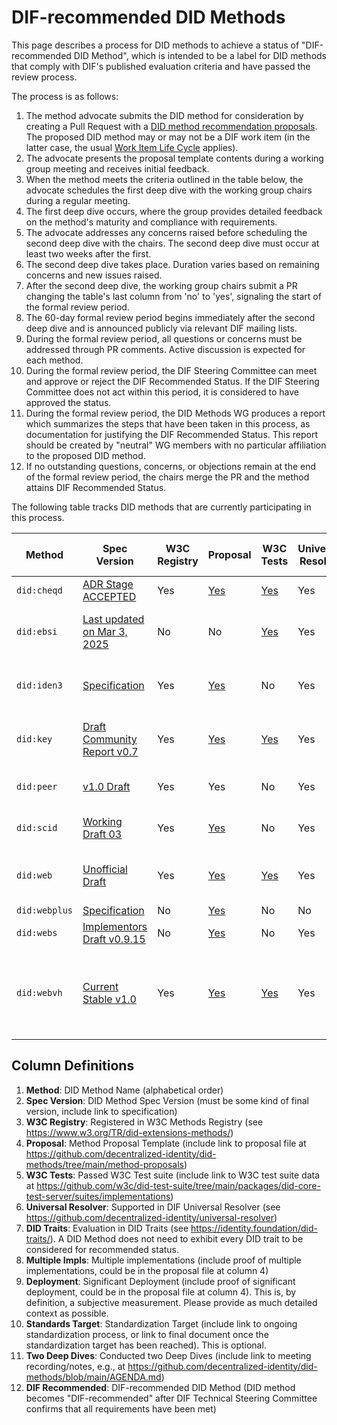 # DIF-recommended DID Methods

This page describes a process for DID methods to achieve a status of "DIF-recommended DID Method", which is intended to be a label for DID methods that comply with DIF's published evaluation criteria and have passed the review process.

The process is as follows:

1. The method advocate submits the DID method for consideration by creating a Pull Request with a [DID method recommendation proposals](https://github.com/decentralized-identity/did-methods/blob/main/method-proposals/). The proposed DID method may or may not be a DIF work item (in the latter case, the usual [Work Item Life Cycle](https://github.com/decentralized-identity/org/blob/main/work-item-lifecycle.md) applies).
1. The advocate presents the proposal template contents during a working group meeting and receives initial feedback.
1. When the method meets the criteria outlined in the table below, the advocate schedules the first deep dive with the working group chairs during a regular meeting.
1. The first deep dive occurs, where the group provides detailed feedback on the method's maturity and compliance with requirements.
1. The advocate addresses any concerns raised before scheduling the second deep dive with the chairs. The second deep dive must occur at least two weeks after the first.
1. The second deep dive takes place. Duration varies based on remaining concerns and new issues raised.
1. After the second deep dive, the working group chairs submit a PR changing the table's last column from 'no' to 'yes', signaling the start of the formal review period.
1. The 60-day formal review period begins immediately after the second deep dive and is announced publicly via relevant DIF mailing lists.
1. During the formal review period, all questions or concerns must be addressed through PR comments. Active discussion is expected for each method.
1. During the formal review period, the DIF Steering Committee can meet and approve or reject the DIF Recommended Status. If the DIF Steering Committee does not act within this period, it is considered to have approved the status.
1. During the formal review period, the DID Methods WG produces a report which summarizes the steps that have been taken in this process, as documentation for justifying the DIF Recommended Status. This report should be created by "neutral" WG members with no particular affiliation to the proposed DID method.
1. If no outstanding questions, concerns, or objections remain at the end of the formal review period, the chairs merge the PR and the method attains DIF Recommended Status.

The following table tracks DID methods that are currently participating in this process.

| Method | Spec Version | W3C Registry | Proposal | W3C Tests | Universal Resolver | DID Traits | Multiple Impls | Deployment | Standards Target | Two Deep Dives | DIF Recommended |
|--------|--------------|--------------|----------|-----------|-------------------|------------|----------------|------------|------------------|------------|-----------------|
| `did:cheqd` | [ADR Stage ACCEPTED](https://docs.cheqd.io/product/architecture/adr-list/adr-001-cheqd-did-method) | Yes | [Yes](https://github.com/decentralized-identity/did-methods/blob/main/method-proposals/PROPOSAL-did-cheqd.md) | [Yes](https://github.com/w3c/did-test-suite/blob/main/packages/did-core-test-server/suites/implementations/resolver-did-cheqd.json) | Yes | Yes | ? | ? | ? | 0 | **No** |
| `did:ebsi` | [Last updated on Mar 3, 2025](https://hub.ebsi.eu/vc-framework/did/legal-entities) | No | No | [Yes](https://github.com/w3c/did-test-suite/blob/main/packages/did-core-test-server/suites/implementations/did-ebsi.json) | Yes | No | ? | ? | European Standard at CEN/CLC JTC 19 WG 1 | 0 | **No** |
| `did:iden3` | [Specification](https://github.com/iden3/did-iden3/blob/main/did-iden3-method.md) | Yes | [Yes](https://github.com/decentralized-identity/did-methods/blob/main/method-proposals/PROPOSAL-did-iden3.md) | No | Yes | Yes | ? | ? | European Standard at CEN/CLC JTC 19 WG 1 (planned) | 0 | **No** |
| `did:key` | [Draft Community Report v0.7](https://w3c-ccg.github.io/did-key-spec/) | Yes | [Yes](https://github.com/decentralized-identity/did-methods/blob/main/method-proposals/PROPOSAL-did-key.md) | [Yes](https://github.com/w3c/did-test-suite/blob/main/packages/did-core-test-server/suites/implementations/did-key-2020-db.json) | Yes | Yes | ? | ? | W3C Recommendation at W3C DID Methods WG | [1](https://github.com/decentralized-identity/did-methods/blob/main/AGENDA.md#meeting---26-mar-2025---1800-cet) | **No** |
| `did:peer` | [v1.0 Draft](https://identity.foundation/peer-did-method-spec/) | Yes | Yes | No | Yes | Yes | ? | ? | DIF-Approved Deliverable at DIF ID WG | [1](https://github.com/decentralized-identity/did-methods/blob/main/AGENDA.md#meeting---23-apr-2025---1800-cest) | **No** |
| `did:scid` | [Working Draft 03](https://lf-toip.atlassian.net/wiki/spaces/HOME/pages/88572360/DID+SCID+Method+Specification) | Yes | [Yes](https://github.com/decentralized-identity/did-methods/blob/main/method-proposals/PROPOSAL-did-scid.md) | No | Yes | No | ? | ? | ToIP-Approved at ToIP DID SCID Task Force | 0 | **No** |
| `did:web` | [Unofficial Draft](https://w3c-ccg.github.io/did-method-web/) | Yes | [Yes](https://github.com/decentralized-identity/did-methods/blob/main/method-proposals/PROPOSAL-did-web.md) | [Yes](https://github.com/w3c/did-test-suite/blob/main/packages/did-core-test-server/suites/implementations/did-web-spruce.json) | Yes | Yes | ? | ? | W3C Recommendation at W3C DID Methods WG | 0 | **No** |
| `did:webplus` | [Specification](https://ledgerdomain.github.io/did-webplus-spec/) | No | [Yes](https://github.com/decentralized-identity/did-methods/blob/main/method-proposals/PROPOSAL-did-webplus.md) | No | No | No | ? | ? | ? | 0 | **No** |
| `did:webs` | [Implementors Draft v0.9.15](https://trustoverip.github.io/tswg-did-method-webs-specification/) | No | [Yes](https://github.com/decentralized-identity/did-methods/blob/main/method-proposals/PROPOSAL-did-webs.md) | No | Yes | No | ? | ? | ? | 0 | **No** |
| `did:webvh` | [Current Stable v1.0](https://identity.foundation/didwebvh/v1.0/) | Yes | [Yes](https://github.com/decentralized-identity/did-methods/blob/main/method-proposals/PROPOSAL-did-webvh.md) | [Yes](https://w3c.github.io/did-test-suite/#M51) | Yes  | [Yes](https://identity.foundation/did-traits/#comparison-of-did-methods) | [5](https://didwebvh.info/latest/implementations/)   | [Yes](https://didwebvh.info/latest/implementations/deployments/) | W3C | [Intro](https://us02web.zoom.us/rec/share/AJ5AINNqN0mc-gDtSsKPjgyknBjXViRsVpXklZFcC4vObcrRxAoXQ3c9kCRkmEKA.ZAK46kp3nq77dWIm), [Deep Dive 1](https://us02web.zoom.us/rec/share/6GhsVQ6VCIQiM5YyqkeAr4zg9RxcfxriKSi3tqQp5v0nad7Gdp52uXe5Pm3B26nz.SdHHNRMZJJcWmzZn), [Deep Dive 2](https://us02web.zoom.us/rec/share/lfV6HHLI9JrbIihvji3aChwKMzpKNuAYstXwHjcAAXbBI6pt1e1GTGheEY-vR0G6.xRejirZnUaAxQB3_) | **No** |

## Column Definitions

1. **Method**: DID Method Name (alphabetical order)
1. **Spec Version**: DID Method Spec Version (must be some kind of final version, include link to specification)
1. **W3C Registry**: Registered in W3C Methods Registry (see <https://www.w3.org/TR/did-extensions-methods/>)
1. **Proposal**: Method Proposal Template (include link to proposal file at <https://github.com/decentralized-identity/did-methods/tree/main/method-proposals>)
1. **W3C Tests**: Passed W3C Test suite (include link to W3C test suite data at <https://github.com/w3c/did-test-suite/tree/main/packages/did-core-test-server/suites/implementations>)
1. **Universal Resolver**: Supported in DIF Universal Resolver (see <https://github.com/decentralized-identity/universal-resolver>)
1. **DID Traits**: Evaluation in DID Traits (see <https://identity.foundation/did-traits/>). A DID Method does not need to exhibit every DID trait to be considered for recommended status.
1. **Multiple Impls**: Multiple implementations (include proof of multiple implementations, could be in the proposal file at column 4)
1. **Deployment**: Significant Deployment (include proof of significant deployment, could be in the proposal file at column 4). This is, by definition, a subjective measurement. Please provide as much detailed context as possible.
1. **Standards Target**: Standardization Target (include link to ongoing standardization process, or link to final document once the standardization target has been reached). This is optional.
1. **Two Deep Dives**: Conducted two Deep Dives (include link to meeting recording/notes, e.g., at <https://github.com/decentralized-identity/did-methods/blob/main/AGENDA.md>)
1. **DIF Recommended**: DIF-recommended DID Method (DID method becomes "DIF-recommended" after DIF Technical Steering Committee confirms that all requirements have been met)
